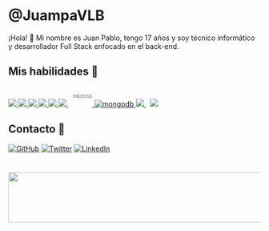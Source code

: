  #  @JuampaVLB

¡Hola! 👋 Mi nombre es Juan Pablo, tengo 17 años y soy técnico informático y desarrollador Full Stack enfocado en el back-end.

## Mis habilidades 🎨

<p align="left"> 
    <a href="https://www.w3.org/html/" target="_blank"> <img src="https://img.icons8.com/color/48/000000/html-5.png"/> </a> 
    <a href="https://www.w3schools.com/css/" target="_blank"> <img src="https://img.icons8.com/color/48/000000/css3.png"/> </a> 
    <a href="https://developer.mozilla.org/en-US/docs/Web/JavaScript" target="_blank"> <img src="https://img.icons8.com/color/48/000000/javascript.png"/> </a> 
    <a href="https://www.php.net" target="_blank"> <img src="https://img.icons8.com/color/48/000000/typescript.png"> </a> 
    <a href="https://reactjs.org/" target="_blank"> <img src="https://img.icons8.com/color/48/000000/react-native.png"/> </a>
    <a style="padding-right:8px;" href="https://nodejs.org" target="_blank"> <img src="https://img.icons8.com/color/48/000000/nodejs.png"/> </a> 
    <a href="https://expressjs.com" target="_blank"> <img src="https://raw.githubusercontent.com/devicons/devicon/master/icons/express/express-original-wordmark.svg" alt="express" width="40" height="40"/> </a> 
    <a href="https://www.mongodb.com/" target="_blank"> <img src="https://img.icons8.com/color/48/000000/mongodb.png" alt="mongodb" width="48" height="48"/> </a> 
    <a style="padding-right:8px;" href="https://www.mysql.com/" target="_blank"> <img src="https://img.icons8.com/fluent/50/000000/mysql-logo.png"/> </a>
    <a href="https://git-scm.com/" target="_blank"> <img src="https://img.icons8.com/color/48/000000/git.png"/> </a> 
    
</p>

## Contacto 📍

[![GitHub](https://img.shields.io/badge/GitHub-%2312100E.svg?&style=for-the-badge&logo=Github&logoColor=white)](https://github.com/JuampaVLB)
[![Twitter](https://img.shields.io/badge/Email-red?&style=for-the-badge&logo=mastodon&logoColor=white)](mailto:contact.juampavlb@gmail.com)
[![LinkedIn](https://img.shields.io/badge/LinkedIn-%230077B5.svg?&style=for-the-badge&logo=linkedin&logoColor=white)](https://www.linkedin.com/in/juanpablovillalba/)

#  <img src="https://media.giphy.com/media/v1.Y2lkPTc5MGI3NjExMTI0NmE0ZGJjNjEyMWRhNWU3Y2MwYWY4NTIxM2Q0Yjc4ZTkyZGE0NSZlcD12MV9pbnRlcm5hbF9naWZzX2dpZklkJmN0PWc/t2aAdTgnU9Ie6jvG0W/giphy-downsized-large.gif" style="width:1200px; height: 100px"/>
